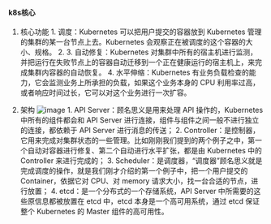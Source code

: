 #### k8s核心  
  1. 核心功能
    1. 调度：Kubernetes 可以把用户提交的容器放到 Kubernetes 管理的集群的某一台节点上去。Kubernetes 会观察正在被调度的这个容器的大小、规格。
    2. 
    3. 自动修复：Kubernetes 对集群中所有的宿主机进行监测，并把运行在失败节点上的容器自动迁移到一个正在健康运行的宿主机上，来完成集群内容器的自动恢复。
    4. 水平伸缩：Kubernetes 有业务负载检查的能力，它会监测业务上所承担的负载，如果这个业务本身的 CPU 利用率过高，或者响应时间过长，它可以对这个业务进行一次扩容。
    
  2. 架构
    ![image](https://user-images.githubusercontent.com/111548435/185942709-e1e64cfc-2aea-44b2-8af1-71b89e6363f0.png)
    1. API Server：顾名思义是用来处理 API 操作的，Kubernetes 中所有的组件都会和 API Server 进行连接，组件与组件之间一般不进行独立的连接，都依赖于 API Server 进行消息的传送；
    2. Controller：是控制器，它用来完成对集群状态的一些管理。比如刚刚我们提到的两个例子之中，第一个自动对容器进行修复、第二个自动进行水平扩张，都是由 Kubernetes 中的 Controller 来进行完成的；
    3. Scheduler：是调度器，“调度器”顾名思义就是完成调度的操作，就是我们刚才介绍的第一个例子中，把一个用户提交的 Container，依据它对 CPU、对 memory 请求大小，找一台合适的节点，进行放置；
    4. etcd：是一个分布式的一个存储系统，API Server 中所需要的这些原信息都被放置在 etcd 中，etcd 本身是一个高可用系统，通过 etcd 保证整个 Kubernetes 的 Master 组件的高可用性。
  
